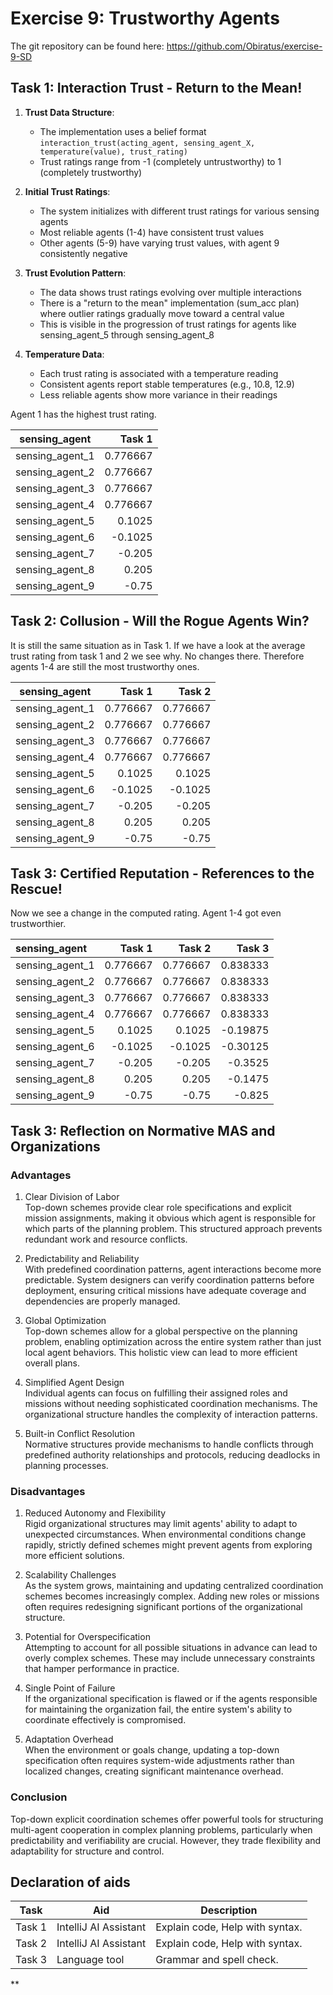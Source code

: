 # Exercise 9: Trustworthy Agents
The git repository can be found here: https://github.com/Obiratus/exercise-9-SD

## Task 1: Interaction Trust - Return to the Mean!

1. **Trust Data Structure**:
    - The implementation uses a belief format `interaction_trust(acting_agent, sensing_agent_X, temperature(value), trust_rating)`
    - Trust ratings range from -1 (completely untrustworthy) to 1 (completely trustworthy)

2. **Initial Trust Ratings**:
    - The system initializes with different trust ratings for various sensing agents
    - Most reliable agents (1-4) have consistent trust values
    - Other agents (5-9) have varying trust values, with agent 9 consistently negative

3. **Trust Evolution Pattern**:
    - The data shows trust ratings evolving over multiple interactions
    - There is a "return to the mean" implementation (sum_acc plan) where outlier ratings gradually move toward a central value
    - This is visible in the progression of trust ratings for agents like sensing_agent_5 through sensing_agent_8

4. **Temperature Data**:
    - Each trust rating is associated with a temperature reading
    - Consistent agents report stable temperatures (e.g., 10.8, 12.9)
    - Less reliable agents show more variance in their readings

Agent 1 has the highest trust rating.

| sensing_agent   |   Task 1 |
|-----------------|---------:|
| sensing_agent_1 | 0.776667 |
| sensing_agent_2 | 0.776667 |
| sensing_agent_3 | 0.776667 |
| sensing_agent_4 | 0.776667 |
| sensing_agent_5 |   0.1025 |
| sensing_agent_6 |  -0.1025 |
| sensing_agent_7 |   -0.205 |
| sensing_agent_8 |    0.205 |
| sensing_agent_9 |    -0.75 |


## Task 2: Collusion - Will the Rogue Agents Win?
It is still the same situation as in Task 1. If we have a look at the average trust rating from task 1 and 2 we see why. No changes there. Therefore agents 1-4 are still the most trustworthy ones.


| sensing_agent   |   Task 1 |   Task 2 |
|-----------------|---------:|---------:|
| sensing_agent_1 | 0.776667 | 0.776667 |
| sensing_agent_2 | 0.776667 | 0.776667 |
| sensing_agent_3 | 0.776667 | 0.776667 |
| sensing_agent_4 | 0.776667 | 0.776667 |
| sensing_agent_5 |   0.1025 |   0.1025 |
| sensing_agent_6 |  -0.1025 |  -0.1025 |
| sensing_agent_7 |   -0.205 |   -0.205 |
| sensing_agent_8 |    0.205 |    0.205 |
| sensing_agent_9 |    -0.75 |    -0.75 |



## Task 3: Certified Reputation - References to the Rescue!
Now we see a change in the computed rating. Agent 1-4 got even trustworthier.

| sensing_agent   |   Task 1 |   Task 2 |   Task 3 |
|:----------------|---------:|---------:|---------:|
| sensing_agent_1 | 0.776667 | 0.776667 | 0.838333 |
| sensing_agent_2 | 0.776667 | 0.776667 | 0.838333 |
| sensing_agent_3 | 0.776667 | 0.776667 | 0.838333 |
| sensing_agent_4 | 0.776667 | 0.776667 | 0.838333 |
| sensing_agent_5 |   0.1025 |   0.1025 | -0.19875 |
| sensing_agent_6 |  -0.1025 |  -0.1025 | -0.30125 |
| sensing_agent_7 |   -0.205 |   -0.205 |  -0.3525 |
| sensing_agent_8 |    0.205 |    0.205 |  -0.1475 |
| sensing_agent_9 |    -0.75 |    -0.75 |   -0.825 |


## Task 3: Reflection on Normative MAS and Organizations
### Advantages

1.  Clear Division of Labor \
    Top-down schemes provide clear role specifications and explicit mission assignments, making it obvious which agent is responsible for which parts of the planning problem. This structured approach prevents redundant work and resource conflicts.

2.  Predictability and Reliability \
    With predefined coordination patterns, agent interactions become more predictable. System designers can verify coordination patterns before deployment, ensuring critical missions have adequate coverage and dependencies are properly managed.

3.  Global Optimization \
    Top-down schemes allow for a global perspective on the planning problem, enabling optimization across the entire system rather than just local agent behaviors. This holistic view can lead to more efficient overall plans.

4.  Simplified Agent Design \
    Individual agents can focus on fulfilling their assigned roles and missions without needing sophisticated coordination mechanisms. The organizational structure handles the complexity of interaction patterns.

5.  Built-in Conflict Resolution \
    Normative structures provide mechanisms to handle conflicts through predefined authority relationships and protocols, reducing deadlocks in planning processes.

### Disadvantages

1. Reduced Autonomy and Flexibility \
   Rigid organizational structures may limit agents' ability to adapt to unexpected circumstances. When environmental conditions change rapidly, strictly defined schemes might prevent agents from exploring more efficient solutions.

2.  Scalability Challenges \
    As the system grows, maintaining and updating centralized coordination schemes becomes increasingly complex. Adding new roles or missions often requires redesigning significant portions of the organizational structure.

3.  Potential for Overspecification \
    Attempting to account for all possible situations in advance can lead to overly complex schemes. These may include unnecessary constraints that hamper performance in practice.

4.  Single Point of Failure \
    If the organizational specification is flawed or if the agents responsible for maintaining the organization fail, the entire system's ability to coordinate effectively is compromised.

5.  Adaptation Overhead \
    When the environment or goals change, updating a top-down specification often requires system-wide adjustments rather than localized changes, creating significant maintenance overhead.

### Conclusion

Top-down explicit coordination schemes offer powerful tools for structuring multi-agent cooperation in complex planning problems, particularly when predictability and verifiability are crucial. However, they trade flexibility and adaptability for structure and control.


## Declaration of aids

| Task   | Aid                   | Description                     |
|--------|-----------------------|---------------------------------|
| Task 1 | IntelliJ AI Assistant | Explain code, Help with syntax. |
| Task 2 | IntelliJ AI Assistant | Explain code, Help with syntax. |
| Task 3 | Language tool         | Grammar and spell check.        |

**